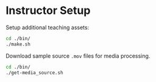 # Instructor Setup

Setup additional teaching assets:

```bash
cd ./bin/
./make.sh
```

Download sample source `.mov` files for media processing.

```bash
cd ./bin/
./get-media_source.sh
```
